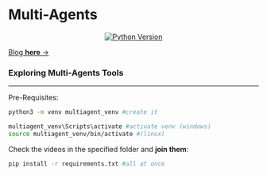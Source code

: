 # Multi-Agents

<div align="center">
  <a href="https://www.python.org/downloads/release/python-312">
    <img alt="Python Version" src="https://img.shields.io/badge/python-3.12-blue.svg" />
  </a>
</div>

[Blog **here** →](https://jalcocert.github.io/JAlcocerT/ai-multi-agents-frameworks/)



### Exploring Multi-Agents Tools


---


Pre-Requisites:

```sh
python3 -m venv multiagent_venv #create it

multiagent_venv\Scripts\activate #activate venv (windows)
source multiagent_venv/bin/activate #(linux)
```

Check the videos in the specified folder and **join them**:

```sh
pip install -r requirements.txt #all at once
```